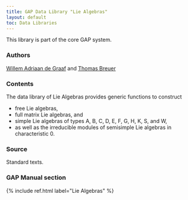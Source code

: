 ```yaml
---
title: GAP Data Library "Lie Algebras"
layout: default
toc: Data Libraries
---
```


This library is part of the core GAP system.

### Authors

[Willem Adriaan de Graaf](http://www.science.unitn.it/~degraaf/) and
[Thomas Breuer](http://www.math.rwth-aachen.de/~Thomas.Breuer)

### Contents

The data library of Lie Algebras provides generic functions to construct

-   free Lie algebras,
-   full matrix Lie algebras, and
-   simple Lie algebras of types A, B, C, D, E, F, G, H, K, S, and W,
-   as well as the irreducible modules of semisimple Lie algebras in
    characteristic 0.

### Source

Standard texts.

### GAP Manual section

{% include ref.html label="Lie Algebras" %}
